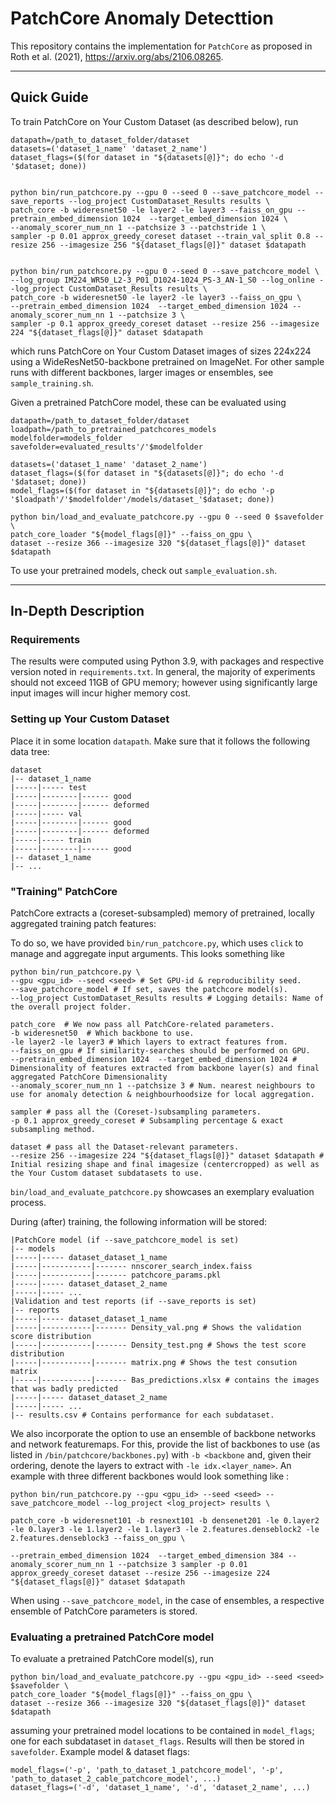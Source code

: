 # PatchCore Anomaly Detecttion

This repository contains the implementation for `PatchCore` as proposed in Roth et al. (2021), <https://arxiv.org/abs/2106.08265>.

---

## Quick Guide

To train PatchCore on Your Custom Dataset (as described below), run

```shell
datapath=/path_to_dataset_folder/dataset 
datasets=('dataset_1_name' 'dataset_2_name')
dataset_flags=($(for dataset in "${datasets[@]}"; do echo '-d '$dataset; done))


python bin/run_patchcore.py --gpu 0 --seed 0 --save_patchcore_model --save_reports --log_project CustomDataset_Results results \
patch_core -b wideresnet50 -le layer2 -le layer3 --faiss_on_gpu --pretrain_embed_dimension 1024  --target_embed_dimension 1024 \
--anomaly_scorer_num_nn 1 --patchsize 3 --patchstride 1 \
sampler -p 0.01 approx_greedy_coreset dataset --train_val_split 0.8 --resize 256 --imagesize 256 "${dataset_flags[@]}" dataset $datapath


python bin/run_patchcore.py --gpu 0 --seed 0 --save_patchcore_model \
--log_group IM224_WR50_L2-3_P01_D1024-1024_PS-3_AN-1_S0 --log_online --log_project CustomDataset_Results results \
patch_core -b wideresnet50 -le layer2 -le layer3 --faiss_on_gpu \
--pretrain_embed_dimension 1024  --target_embed_dimension 1024 --anomaly_scorer_num_nn 1 --patchsize 3 \
sampler -p 0.1 approx_greedy_coreset dataset --resize 256 --imagesize 224 "${dataset_flags[@]}" dataset $datapath
```

which runs PatchCore on Your Custom Dataset images of sizes 224x224 using a WideResNet50-backbone pretrained on
ImageNet. For other sample runs with different backbones, larger images or ensembles, see
`sample_training.sh`.

Given a pretrained PatchCore model, these can be evaluated using

```shell
datapath=/path_to_dataset_folder/dataset
loadpath=/path_to_pretrained_patchcores_models
modelfolder=models_folder
savefolder=evaluated_results'/'$modelfolder

datasets=('dataset_1_name' 'dataset_2_name')
dataset_flags=($(for dataset in "${datasets[@]}"; do echo '-d '$dataset; done))
model_flags=($(for dataset in "${datasets[@]}"; do echo '-p '$loadpath'/'$modelfolder'/models/dataset_'$dataset; done))

python bin/load_and_evaluate_patchcore.py --gpu 0 --seed 0 $savefolder \
patch_core_loader "${model_flags[@]}" --faiss_on_gpu \
dataset --resize 366 --imagesize 320 "${dataset_flags[@]}" dataset $datapath
```

To use your pretrained models, check out `sample_evaluation.sh`.

---

## In-Depth Description

### Requirements

The results were computed using Python 3.9, with packages and respective version noted in
`requirements.txt`. In general, the majority of experiments should not exceed 11GB of GPU memory;
however using significantly large input images will incur higher memory cost.

### Setting up Your Custom Dataset

Place it in some location `datapath`. Make sure that it follows the following data tree:

```shell
dataset
|-- dataset_1_name
|-----|----- test
|-----|--------|------ good
|-----|--------|------ deformed
|-----|----- val
|-----|--------|------ good
|-----|--------|------ deformed
|-----|----- train
|-----|--------|------ good
|-- dataset_1_name
|-- ...
```


### "Training" PatchCore

PatchCore extracts a (coreset-subsampled) memory of pretrained, locally aggregated training patch features:

To do so, we have provided `bin/run_patchcore.py`, which uses `click` to manage and aggregate input
arguments. This looks something like

```shell
python bin/run_patchcore.py \
--gpu <gpu_id> --seed <seed> # Set GPU-id & reproducibility seed.
--save_patchcore_model # If set, saves the patchcore model(s).
--log_project CustomDataset_Results results # Logging details: Name of the overall project folder.

patch_core  # We now pass all PatchCore-related parameters.
-b wideresnet50  # Which backbone to use.
-le layer2 -le layer3 # Which layers to extract features from.
--faiss_on_gpu # If similarity-searches should be performed on GPU.
--pretrain_embed_dimension 1024  --target_embed_dimension 1024 # Dimensionality of features extracted from backbone layer(s) and final aggregated PatchCore Dimensionality
--anomaly_scorer_num_nn 1 --patchsize 3 # Num. nearest neighbours to use for anomaly detection & neighbourhoodsize for local aggregation.

sampler # pass all the (Coreset-)subsampling parameters.
-p 0.1 approx_greedy_coreset # Subsampling percentage & exact subsampling method.

dataset # pass all the Dataset-relevant parameters.
--resize 256 --imagesize 224 "${dataset_flags[@]}" dataset $datapath # Initial resizing shape and final imagesize (centercropped) as well as the Your Custom dataset subdatasets to use.
```


`bin/load_and_evaluate_patchcore.py` showcases an exemplary evaluation process.

During (after) training, the following information will be stored:

```shell
|PatchCore model (if --save_patchcore_model is set)
|-- models
|-----|----- dataset_dataset_1_name
|-----|-----------|------- nnscorer_search_index.faiss
|-----|-----------|------- patchcore_params.pkl
|-----|----- dataset_dataset_2_name
|-----|----- ...
|Validation and test reports (if --save_reports is set)
|-- reports
|-----|----- dataset_dataset_1_name
|-----|-----------|------- Density_val.png # Shows the validation score distribution
|-----|-----------|------- Density_test.png # Shows the test score distribution
|-----|-----------|------- matrix.png # Shows the test consution matrix
|-----|-----------|------- Bas_predictions.xlsx # contains the images that was badly predicted
|-----|----- dataset_dataset_2_name
|-----|----- ...
|-- results.csv # Contains performance for each subdataset.

```


We also incorporate the option to use an ensemble of backbone networks and network featuremaps. 
For this, provide the list of backbones to use (as listed in `/bin/patchcore/backbones.py`) with `-b <backbone` and, given their
ordering, denote the layers to extract with `-le idx.<layer_name>`. An example with three different
backbones would look something like :

```shell
python bin/run_patchcore.py --gpu <gpu_id> --seed <seed> --save_patchcore_model --log_project <log_project> results \

patch_core -b wideresnet101 -b resnext101 -b densenet201 -le 0.layer2 -le 0.layer3 -le 1.layer2 -le 1.layer3 -le 2.features.denseblock2 -le 2.features.denseblock3 --faiss_on_gpu \

--pretrain_embed_dimension 1024  --target_embed_dimension 384 --anomaly_scorer_num_nn 1 --patchsize 3 sampler -p 0.01 approx_greedy_coreset dataset --resize 256 --imagesize 224 "${dataset_flags[@]}" dataset $datapath

```

When using `--save_patchcore_model`, in the case of ensembles, a respective ensemble of PatchCore parameters is stored.

### Evaluating a pretrained PatchCore model

To evaluate a pretrained PatchCore model(s), run

```shell
python bin/load_and_evaluate_patchcore.py --gpu <gpu_id> --seed <seed> $savefolder \
patch_core_loader "${model_flags[@]}" --faiss_on_gpu \
dataset --resize 366 --imagesize 320 "${dataset_flags[@]}" dataset $datapath
```

assuming your pretrained model locations to be contained in `model_flags`; one for each subdataset
in `dataset_flags`. Results will then be stored in `savefolder`. Example model & dataset flags:

```shell
model_flags=('-p', 'path_to_dataset_1_patchcore_model', '-p', 'path_to_dataset_2_cable_patchcore_model', ...)
dataset_flags=('-d', 'dataset_1_name', '-d', 'dataset_2_name', ...)
```
